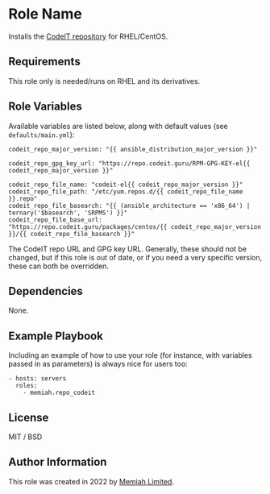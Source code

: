 Role Name
=========

Installs the [CodeIT repository](https://codeit.guru/en_US/) for RHEL/CentOS.

Requirements
------------

This role only is needed/runs on RHEL and its derivatives.

Role Variables
--------------

Available variables are listed below, along with default values (see `defaults/main.yml`):

    codeit_repo_major_version: "{{ ansible_distribution_major_version }}"
    
    codeit_repo_gpg_key_url: "https://repo.codeit.guru/RPM-GPG-KEY-el{{ codeit_repo_major_version }}"
    
    codeit_repo_file_name: "codeit-el{{ codeit_repo_major_version }}"
    codeit_repo_file_path: "/etc/yum.repos.d/{{ codeit_repo_file_name }}.repo"
    codeit_repo_file_basearch: "{{ (ansible_architecture == 'x86_64') | ternary('$basearch', 'SRPMS') }}"
    codeit_repo_file_base_url: "https://repo.codeit.guru/packages/centos/{{ codeit_repo_major_version }}/{{ codeit_repo_file_basearch }}"


The CodeIT repo URL and GPG key URL. Generally, these should not be changed, but if this role is out of date, or if you
need a very specific version, these can both be overridden.

Dependencies
------------

None.

Example Playbook
----------------

Including an example of how to use your role (for instance, with variables passed in as parameters) is always nice for
users too:

    - hosts: servers
      roles:
        - memiah.repo_codeit

License
-------

MIT / BSD

Author Information
------------------

This role was created in 2022 by [Memiah Limited](https://github.com/memiah).

